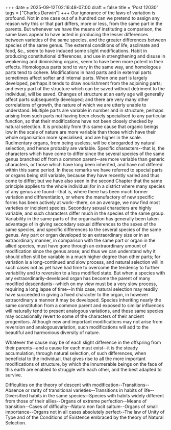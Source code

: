 +++
date = 2025-09-12T02:16:48-07:00
draft = false
title = 'Post 12030'
tags = ["Charles Darwin"]
+++
Our ignorance of the laws of variation is profound. Not in one case out of a hundred can we pretend to assign any reason why this or that part differs, more or less, from the same part in the parents. But whenever we have the means of instituting a comparison, the same laws appear to have acted in producing the lesser differences between varieties of the same species, and the greater differences between species of the same genus. The external conditions of life, asclimate and food, &c., seem to have induced some slight modifications. Habit in producing constitutional differences, and use in strengthening and disuse in weakening and diminishing organs, seem to have been more potent in their effects. Homologous parts tend to vary in the same way, and homologous parts tend to cohere. Modifications in hard parts and in external parts sometimes affect softer and internal parts. When one part is largely developed, perhaps it tends to draw nourishment from the adjoining parts; and every part of the structure which can be saved without detriment to the individual, will be saved. Changes of structure at an early age will generally affect parts subsequently developed; and there are very many other correlations of growth, the nature of which we are utterly unable to understand. Multiple parts are variable in number and in structure, perhaps arising from such parts not having been closely specialised to any particular function, so that their modifications have not been closely checked by natural selection. It is probably from this same cause that organic beings low in the scale of nature are more variable than those which have their whole organisation more specialised, and are higher in the scale. Rudimentary organs, from being useless, will be disregarded by natural selection, and hence probably are variable. Specific characters--that is, the characters which have come to differ since the several species of the same genus branched off from a common parent--are more variable than generic characters, or those which have long been inherited, and have not differed within this same period. In these remarks we have referred to special parts or organs being still variable, because they have recently varied and thus come to differ; but we have also seen in the second Chapter that the same principle applies to the whole individual;for in a district where many species of any genus are found--that is, where there has been much former variation and differentiation, or where the manufactory of new specific forms has been actively at work--there, on an average, we now find most varieties or incipient species. Secondary sexual characters are highly variable, and such characters differ much in the species of the same group. Variability in the same parts of the organisation has generally been taken advantage of in giving secondary sexual differences to the sexes of the same species, and specific differences to the several species of the same genus. Any part or organ developed to an extraordinary size or in an extraordinary manner, in comparison with the same part or organ in the allied species, must have gone through an extraordinary amount of modification since the genus arose; and thus we can understand why it should often still be variable in a much higher degree than other parts; for variation is a long-continued and slow process, and natural selection will in such cases not as yet have had time to overcome the tendency to further variability and to reversion to a less modified state. But when a species with any extraordinarily-developed organ has become the parent of many modified descendants--which on my view must be a very slow process, requiring a long lapse of time--in this case, natural selection may readily have succeeded in giving a fixed character to the organ, in however extraordinary a manner it may be developed. Species inheriting nearly the same constitution from a common parent and exposed to similar influences will naturally tend to present analogous variations, and these same species may occasionally revert to some of the characters of their ancient progenitors. Although new and important modifications may not arise from reversion and analogousvariation, such modifications will add to the beautiful and harmonious diversity of nature.

Whatever the cause may be of each slight difference in the offspring from their parents--and a cause for each must exist--it is the steady accumulation, through natural selection, of such differences, when beneficial to the individual, that gives rise to all the more important modifications of structure, by which the innumerable beings on the face of this earth are enabled to struggle with each other, and the best adapted to survive.

Difficulties on the theory of descent with modification--Transitions--Absence or rarity of transitional varieties--Transitions in habits of life--Diversified habits in the same species--Species with habits widely different from those of their allies--Organs of extreme perfection--Means of transition--Cases of difficulty--Natura non facit saltum--Organs of small importance--Organs not in all cases absolutely perfect--The law of Unity of Type and of the Conditions of Existence embraced by the theory of Natural Selection.

